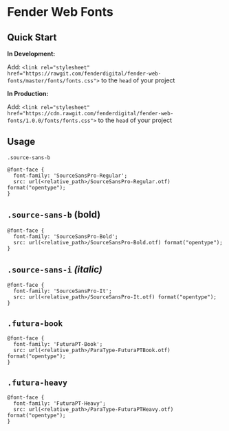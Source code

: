 # Fender Web Fonts

## Quick Start

**In Development:**

Add:
`<link rel="stylesheet" href="https://rawgit.com/fenderdigital/fender-web-fonts/master/fonts/fonts.css">` to the `head` of your project

**In Production:**

Add: `<link rel="stylesheet" href="https://cdn.rawgit.com/fenderdigital/fender-web-fonts/1.0.0/fonts/fonts.css">` to the `head` of your project

## Usage

`.source-sans-b`

```
@font-face {
  font-family: 'SourceSansPro-Regular';
  src: url(<relative_path>/SourceSansPro-Regular.otf) format("opentype");
}
```

`.source-sans-b` **(bold)**
---
```
@font-face {
  font-family: 'SourceSansPro-Bold';
  src: url(<relative_path>/SourceSansPro-Bold.otf) format("opentype");
}
```

`.source-sans-i` _(italic)_
---
```
@font-face {
  font-family: 'SourceSansPro-It';
  src: url(<relative_path>/SourceSansPro-It.otf) format("opentype");
}
```

`.futura-book`
---
```
@font-face {
  font-family: 'FuturaPT-Book';
  src: url(<relative_path>/ParaType-FuturaPTBook.otf) format("opentype");
}
```

`.futura-heavy`
---
```
@font-face {
  font-family: 'FuturaPT-Heavy';
  src: url(<relative_path>/ParaType-FuturaPTHeavy.otf) format("opentype");
}
```
